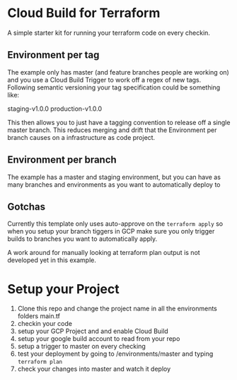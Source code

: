 # Cloud Build for Terraform

A simple starter kit for running your terraform code on every checkin.

## Environment per tag

The example only has master (and feature branches people are working on) and you use a Cloud Build Trigger to work off a regex of new tags. Following semantic versioning your tag specification could be something like:

staging-v1.0.0
production-v1.0.0

This then allows you to just have a tagging convention to release off a single master branch. This reduces merging and drift that the Environment per branch causes on a infrastructure as code project.

## Environment per branch

The example has a master and staging environment, but you can have as many branches and environments as you
want to automatically deploy to

## Gotchas

Currently this template only uses auto-approve on the `terraform apply` so when you setup your branch 
tiggers in GCP make sure you only trigger builds to branches you want to automatically apply.

A work around for manually looking at terraform plan output is not developed yet in this example.


# Setup your Project

1. Clone this repo and change the project name in all the environments folders main.tf
2. checkin your code
3. setup your GCP Project and and enable Cloud Build
4. setup your google build account to read from your repo
5. setup a trigger to master on every checking
6. test your deployment by going to /environments/master and typing `terraform plan`
7. check your changes  into master and watch it deploy
